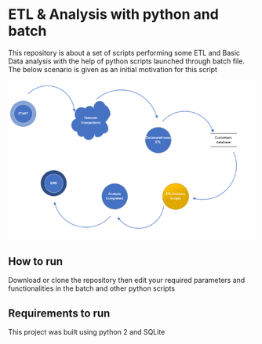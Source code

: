 # ETL & Analysis with python and batch
This repository is about a set of scripts performing some ETL and Basic Data analysis with the help of python scripts launched through batch file.
The below scenario is given as an initial motivation for this script

![Scenario](images/scenario.png)

## How to run
Download or clone the repository then edit your required parameters and functionalities in the batch and other python scripts


## Requirements to run
This project was built using python 2 and SQLite
